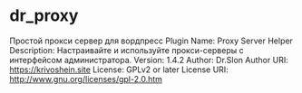 # dr_proxy
Простой прокси сервер для вордпресс
Plugin Name: Proxy Server Helper
Description: Настраивайте и используйте прокси-серверы с интерфейсом администратора.
Version: 1.4.2
Author: Dr.Slon
Author URI: https://krivoshein.site
License: GPLv2 or later
License URI: http://www.gnu.org/licenses/gpl-2.0.htm

